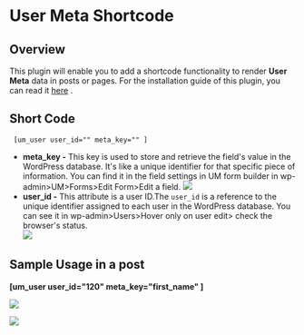 ---
---
# User Meta Shortcode
Overview
--------

 This plugin will enable you to add a shortcode functionality to render <strong>User Meta</strong> data in posts or pages. For the installation guide of this plugin, you can read it  [here](/docs-v3/um-extended/article/1889-installation) .

Short Code
----------

 ` [um_user user_id="" meta_key="" ]`

- <strong>meta\_key -</strong> This key is used to store and retrieve the field's value in the WordPress database. It's like a unique identifier for that specific piece of information. You can find it in the field settings in UM form builder in wp-admin&gt;UM&gt;Forms&gt;Edit Form&gt;Edit a field. ![](https://s3.amazonaws.com/helpscout.net/docs/assets/561c96629033600a7a36d662/images/654c68cb6e5cdb01c2a32d95/file-6naolUIOhQ.png)
- <strong>user\_id -</strong> This attribute is a user ID.The `user_id` is a reference to the unique identifier assigned to each user in the WordPress database. You can see it in wp-admin&gt;Users&gt;Hover only on user edit&gt; check the browser's status.   
      ![](https://s3.amazonaws.com/helpscout.net/docs/assets/561c96629033600a7a36d662/images/61e17bbb1adf855680c79d35/file-70Rl46PioP.png)


 Sample Usage in a post
-----------------------

 <strong>\[um\_user user\_id="120" meta\_key="first\_name" \]</strong>

  ![](https://s3.amazonaws.com/helpscout.net/docs/assets/561c96629033600a7a36d662/images/61e17df41adf855680c79d40/file-tJOwpFrQhW.png)

  ![](https://s3.amazonaws.com/helpscout.net/docs/assets/561c96629033600a7a36d662/images/61e17e0279a38f5473fd3f6c/file-derZdfYIty.png)